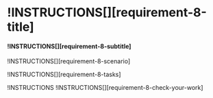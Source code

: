 # !INSTRUCTIONS[][requirement-8-title]

#### !INSTRUCTIONS[][requirement-8-subtitle]

!INSTRUCTIONS[][requirement-8-scenario]

!INSTRUCTIONS[][requirement-8-tasks]

!INSTRUCTIONS[](https://raw.githubusercontent.com/LODSContent/Challenge-V2-Framework/master/Templates/LevelSpecific/Checks/@lab.Variable(difficulty).md)
!INSTRUCTIONS[][requirement-8-check-your-work]
